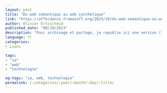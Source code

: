 ```yaml
---
layout: post
title: "Du web sémantique au web synthétique"
link: "https://affordance.framasoft.org/2023/10/du-web-semantique-au-web-synthetique"
author: Olivier Ertzscheid
published_date: "09/10/2023"
description: "Pour archivage et partage, je republie ici une version (légèrement plus longue et agrémentée de liens) de la tribune parue dans le journal Le Monde du Samedi 7 Octobre 2023 sous le titre « Intelligence artificielle : nous sommes passés du rêve d’un web sémantique à la réalité d’un web synthétique. »"
language: fr
categories:
- Liens

tags:
- "ia"
- "web"
- "technologie"

og-tags: "ia, web, technologie"
permalink: /:categories/:year/:month/:day/:title/
---
```

